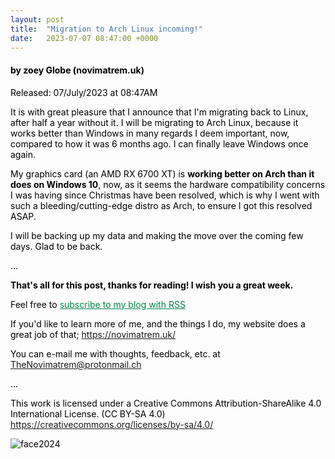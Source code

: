 ```yaml
---
layout: post
title:  "Migration to Arch Linux incoming!"
date:   2023-07-07 08:47:00 +0000
---
```


<span style="color:black;">

<h4>by zoey Globe (novimatrem.uk)</h4>

<p>Released: 07/July/2023 at 08:47AM</p>

It is with great pleasure that I announce that I'm migrating back to Linux, after half a year without it. I will be migrating to Arch Linux, because it works better than Windows in many regards I deem important, now, compared to how it was 6 months ago. I can finally leave Windows once again.

My graphics card (an AMD RX 6700 XT) is **working better on Arch than it does on Windows 10**, now, as it seems the hardware compatibility concerns I was having since Christmas have been resolved, which is why I went with such a bleeding/cutting-edge distro as Arch, to ensure I got this resolved ASAP.

I will be backing up my data and making the move over the coming few days. Glad to be back.

...

**That's all for this post, thanks for reading! I wish you a great week.**

Feel free to <a href="https://novimatrem.gitlab.io/blog/feed.xml" style="color: #008148" target="_blank">subscribe to my blog with RSS</a>

If you'd like to learn more of me, and the things I do, my website does a great job of that; <a href="https://novimatrem.uk/" style="color: #008148" target="_blank">https://novimatrem.uk/</a>

You can e-mail me with thoughts, feedback, etc. at [TheNovimatrem@protonmail.ch](mailto:TheNovimatrem@protonmail.ch)

...

This work is licensed under a Creative Commons Attribution-ShareAlike 4.0 International License. (CC BY-SA 4.0)
<a href="https://creativecommons.org/licenses/by-sa/4.0/" style="color: #008148" target="_blank">https://creativecommons.org/licenses/by-sa/4.0/</a>

![face2024](https://gitlab.com/Novimatrem/blog/-/raw/master/face2024.png)


